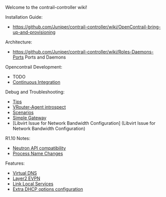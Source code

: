 Welcome to the contrail-controller wiki!

Installation Guide:
* https://github.com/Juniper/contrail-controller/wiki/OpenContrail-bring-up-and-provisioning

Architecture:

* https://github.com/Juniper/contrail-controller/wiki/Roles-Daemons-Ports Ports and Daemons

Opencontrail Development:
* TODO
* [Continuous Integration](OpenContrail-Continuous-Integration-(CI))

Debug and Troubleshooting:
* [Tips](Debug-Tips)
* [VRouter-Agent introspect](Contrail-Vrouter-Agent---Introspect)
* [Scenarios](Scenario-Troubleshooting)
* [Simple Gateway](Simple-Gateway)
* [Libvirt Issue for Network Bandwidth Configuration] (Libvirt Issue for Network Bandwidth Configuration)

R1.10 Notes:
* [Neutron API compatibility](Neutron-API-Support-on-R1.10)
* [Process Name Changes](Contrail-process-names'-changes-in-R1.10)

Features:
* [Virtual DNS](Dns)
* [Layer2 EVPN](EVPN)
* [Link Local Services](Link-local-services)
* [Extra DHCP options configuration](Extra-DHCP-Options)